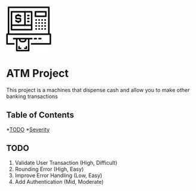 ![alt text](https://github.com/JeffreyTheVoyager/CEN-3078-Project/blob/main/atm-svgrepo-com.svg?raw=true)


# ATM Project
This project is a machines that dispense cash and allow you to make other banking transactions

## Table of Contents
*[TODO](#todo)
*[Severity](#severity)

## TODO

1. Validate User Transaction (High, Difficult)
2. Rounding Error (High, Easy)
3. Improve Error Handling (Low, Easy)
4. Add Authentication (Mid, Moderate)